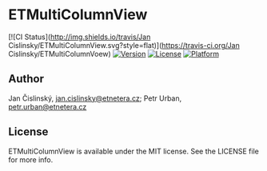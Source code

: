 # ETMultiColumnView

[![CI Status](http://img.shields.io/travis/Jan Cislinsky/ETMultiColumnView.svg?style=flat)](https://travis-ci.org/Jan Cislinsky/ETMultiColumnVoew)
[![Version](https://img.shields.io/cocoapods/v/ETMultiColumnView.svg?style=flat)](http://cocoapods.org/pods/ETMultiColumnView)
[![License](https://img.shields.io/cocoapods/l/ETMultiColumnView.svg?style=flat)](http://cocoapods.org/pods/ETMultiColumnView)
[![Platform](https://img.shields.io/cocoapods/p/ETMultiColumnView.svg?style=flat)](http://cocoapods.org/pods/ETMultiColumnView)

## Author

Jan Čislinský, jan.cislinsky@etnetera.cz; Petr Urban, petr.urban@etnetera.cz

## License

ETMultiColumnView is available under the MIT license. See the LICENSE file for more info.

